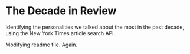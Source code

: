 # The Decade in Review
Identifying the personalities we talked about the most in the past decade, using the New York Times article search API.

Modifying readme file. Again.